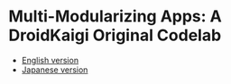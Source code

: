 # Multi-Modularizing Apps: A DroidKaigi Original Codelab

* [English version](https://droidkaigi.github.io/codelab-2020/en/index.html)
* [Japanese version](https://droidkaigi.github.io/codelab-2020/ja/index.html)
